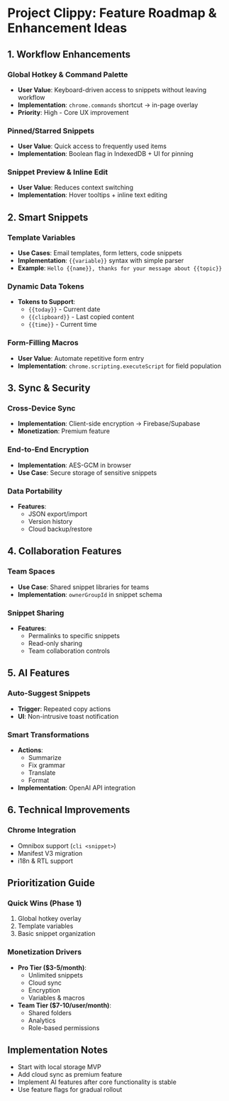 # Project Clippy: Feature Roadmap & Enhancement Ideas

## 1. Workflow Enhancements

### Global Hotkey & Command Palette
- **User Value**: Keyboard-driven access to snippets without leaving workflow
- **Implementation**: `chrome.commands` shortcut → in-page overlay
- **Priority**: High - Core UX improvement

### Pinned/Starred Snippets
- **User Value**: Quick access to frequently used items
- **Implementation**: Boolean flag in IndexedDB + UI for pinning

### Snippet Preview & Inline Edit
- **User Value**: Reduces context switching
- **Implementation**: Hover tooltips + inline text editing

## 2. Smart Snippets

### Template Variables
- **Use Cases**: Email templates, form letters, code snippets
- **Implementation**: `{{variable}}` syntax with simple parser
- **Example**: `Hello {{name}}, thanks for your message about {{topic}}`

### Dynamic Data Tokens
- **Tokens to Support**:
  - `{{today}}` - Current date
  - `{{clipboard}}` - Last copied content
  - `{{time}}` - Current time

### Form-Filling Macros
- **User Value**: Automate repetitive form entry
- **Implementation**: `chrome.scripting.executeScript` for field population

## 3. Sync & Security

### Cross-Device Sync
- **Implementation**: Client-side encryption → Firebase/Supabase
- **Monetization**: Premium feature

### End-to-End Encryption
- **Implementation**: AES-GCM in browser
- **Use Case**: Secure storage of sensitive snippets

### Data Portability
- **Features**:
  - JSON export/import
  - Version history
  - Cloud backup/restore

## 4. Collaboration Features

### Team Spaces
- **Use Case**: Shared snippet libraries for teams
- **Implementation**: `ownerGroupId` in snippet schema

### Snippet Sharing
- **Features**:
  - Permalinks to specific snippets
  - Read-only sharing
  - Team collaboration controls

## 5. AI Features

### Auto-Suggest Snippets
- **Trigger**: Repeated copy actions
- **UI**: Non-intrusive toast notification

### Smart Transformations
- **Actions**:
  - Summarize
  - Fix grammar
  - Translate
  - Format
- **Implementation**: OpenAI API integration

## 6. Technical Improvements

### Chrome Integration
- Omnibox support (`cli <snippet>`)
- Manifest V3 migration
- i18n & RTL support

## Prioritization Guide

### Quick Wins (Phase 1)
1. Global hotkey overlay
2. Template variables
3. Basic snippet organization

### Monetization Drivers
- **Pro Tier ($3-5/month)**:
  - Unlimited snippets
  - Cloud sync
  - Encryption
  - Variables & macros
- **Team Tier ($7-10/user/month)**:
  - Shared folders
  - Analytics
  - Role-based permissions

## Implementation Notes
- Start with local storage MVP
- Add cloud sync as premium feature
- Implement AI features after core functionality is stable
- Use feature flags for gradual rollout
